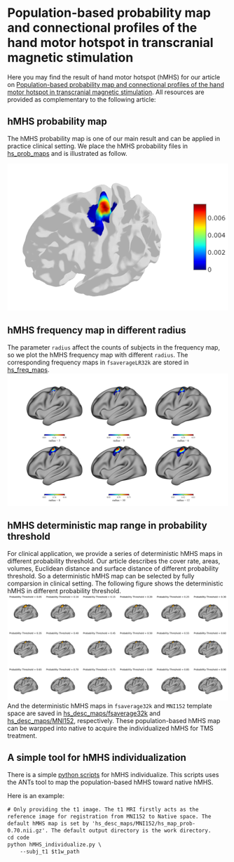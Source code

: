 # Population-based probability map and connectional profiles of the hand motor hotspot in transcranial magnetic stimulation 
Here you may find the result of hand motor hotspot (hMHS) for our article on [Population-based probability map and connectional profiles of the hand motor hotspot in transcranial magnetic stimulation](). All resources are provided as complementary to the following article:

## hMHS probability map
The hMHS probability map is one of our main result and can be applied in practice clinical setting. We place the hMHS probability files in [hs_prob_maps](./hs_prob_maps/) and is illustrated as follow. 

![hMHS Probability Map](fig/hs_prob.png)

## hMHS frequency map in different radius
The parameter `radius` affect the counts of subjects in the frequency map, so we plot the hMHS frequency map with different `radius`. The corresponding frequency maps in `fsaverageLR32k` are stored in [hs_freq_maps](./hs_freq_maps/).
![hMHS Frequency Map](/fig/frequency_map.png)


## hMHS deterministic map range in probability threshold
For clinical application, we provide a series of deterministic hMHS maps in different probability threshold. Our article describes the cover rate, areas, volumes, Euclidean distance and surface distance of different probability threshold. So a deterministic hMHS map can be selected by fully comparsion in clinical setting. The following figure shows the deterministic hMHS in different probability threshold. 
![hMHS desc maps](fig/hs_desc_map.png)
And the deterministic hMHS maps in `fsaverage32k` and `MNI152` template space are saved in [hs_desc_maps/fsaverage32k](./hs_desc_maps/fsaverage32k/) and [hs_desc_maps/MNI152](./hs_desc_maps/MNI152/), respectively. These population-based hMHS map can be warpped into native to acquire the individualized hMHS for TMS treatment.

## A simple tool for hMHS individualization
There is a simple [python scripts](./code/hMHS_individualize.py) for hMHS individualize. This scripts uses the ANTs tool to map the population-based hMHS toward native hMHS. 

Here is an example:
```shell
# Only providing the t1 image. The t1 MRI firstly acts as the reference image for registration from MNI152 to Native space. The default hMHS map is set by 'hs_desc_maps/MNI152/hs_map_prob-0.70.nii.gz'. The default output directory is the work directory.
cd code
python hMHS_individualize.py \
    --subj_t1 $t1w_path
```

